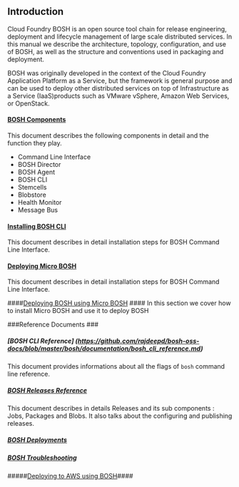 ## Introduction ##

Cloud Foundry BOSH is an open source tool chain for release engineering, deployment and lifecycle management of large scale distributed services. In this manual we describe the architecture, topology, configuration, and use of BOSH, as well as the structure and conventions used in packaging and deployment.

BOSH was originally developed in the context of the Cloud Foundry Application Platform as a Service, but the framework is general purpose and can be used to deploy other distributed services on top of Infrastructure as a Service (IaaS)products such as VMware vSphere, Amazon Web Services, or OpenStack.

#### [BOSH Components](https://github.com/rajdeepd/bosh-oss-docs/blob/master/bosh/documentation/bosh_components.md) #####

This document describes the following components in detail and the function they play. 
*    Command Line Interface
*    BOSH Director
*    BOSH Agent
*    BOSH CLI
*    Stemcells
*    Blobstore
*    Health Monitor
*    Message Bus

#### [Installing BOSH CLI](https://github.com/rajdeepd/bosh-oss-docs/blob/master/bosh/documentation/bosh_cli.md) ####
This document describes in detail installation steps for BOSH Command Line Interface.

#### [Deploying Micro BOSH](https://github.com/rajdeepd/bosh-oss-docs/blob/master/bosh/documentation/deploying_micro_bosh.md) ####
This document describes in detail installation steps for BOSH Command Line Interface.

####[Deploying BOSH using Micro BOSH](https://github.com/rajdeepd/bosh-oss-docs/blob/master/bosh/documentation/deploying_bosh_with_micro_bosh.md) ####
In this section we cover how to install Micro BOSH and use it to deploy BOSH

###Reference Documents ###
##### [BOSH CLI Reference] (https://github.com/rajdeepd/bosh-oss-docs/blob/master/bosh/documentation/bosh_cli_reference.md) #####
This document provides informations about all the flags of `bosh` command line reference.
##### [BOSH Releases Reference ](https://github.com/rajdeepd/bosh-oss-docs/blob/master/bosh/documentation/bosh_releases.md) #####
This document describes in details Releases and its sub components : Jobs, Packages and Blobs. It also talks about the configuring and publishing releases.
##### [BOSH Deployments](https://github.com/rajdeepd/bosh-oss-docs/blob/master/bosh/documentation/bosh_deployments.md) #####

##### [BOSH Troubleshooting](https://github.com/rajdeepd/bosh-oss-docs/blob/master/bosh/documentation/bosh_troubleshooting.md) #####

#####[Deploying to AWS using BOSH](https://github.com/rajdeepd/bosh-oss-docs/blob/master/bosh/documentation/deploy_to_aws_using_bosh.md)####

